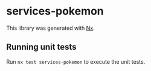 # services-pokemon

This library was generated with [Nx](https://nx.dev).

## Running unit tests

Run `nx test services-pokemon` to execute the unit tests.

